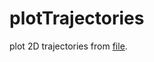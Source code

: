 # plotTrajectories

plot 2D trajectories from [file](https://github.com/roboticslab-uc3m/data-visualization/blob/0464d61a78821acc60a094d20930f85183cbd12a/programs/plotTrajectories/plotTrajectories.py#L16).
